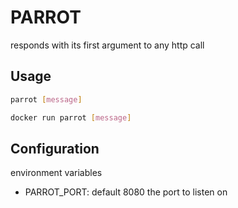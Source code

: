 # PARROT

responds with its first argument to any http call

## Usage

```sh
parrot [message]

docker run parrot [message]
```

## Configuration

environment variables

- PARROT_PORT: default 8080
    the port to listen on
